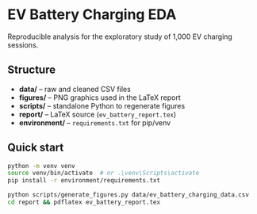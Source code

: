 # EV Battery Charging EDA

Reproducible analysis for the exploratory study of 1,000 EV charging sessions.

## Structure
- **data/** – raw and cleaned CSV files  
- **figures/** – PNG graphics used in the LaTeX report  
- **scripts/** – standalone Python to regenerate figures  
- **report/** – LaTeX source (`ev_battery_report.tex`)  
- **environment/** – `requirements.txt` for pip/venv  

## Quick start

```bash
python -m venv venv
source venv/bin/activate  # or .\venv\Scripts\activate
pip install -r environment/requirements.txt

python scripts/generate_figures.py data/ev_battery_charging_data.csv
cd report && pdflatex ev_battery_report.tex
```